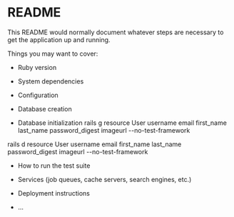 # README

This README would normally document whatever steps are necessary to get the
application up and running.

Things you may want to cover:

* Ruby version

* System dependencies

* Configuration

* Database creation

* Database initialization
rails g resource User username email first_name last_name password_digest imageurl --no-test-framework

rails d resource User username email first_name last_name password_digest imageurl --no-test-framework

<!-- rails g scaffold User username email first_name last_name password_digest imageurl --no-test-framework -->

* How to run the test suite

* Services (job queues, cache servers, search engines, etc.)

* Deployment instructions

* ...
